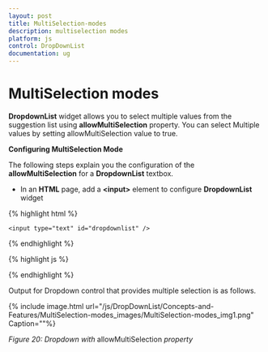 ```yaml
---
layout: post
title: MultiSelection-modes
description: multiselection modes
platform: js
control: DropDownList
documentation: ug
---
```


# MultiSelection modes

**DropdownList** widget allows you to select multiple values from the suggestion list using **allowMultiSelection** property. You can select Multiple values by setting allowMultiSelection value to true.

**Configuring MultiSelection Mode**

The following steps explain you the configuration of the **allowMultiSelection** for a **DropdownList** textbox.

* In an **HTML** page, add a **&lt;input&gt;** element to configure **DropdownList** widget

{% highlight html %}

    <input type="text" id="dropdownlist" />

{% endhighlight %}

{% highlight js %}

<script type="text/javascript">
        // Configure multiSelectMode type for Dropdownlist control
        $(function () {
            $('#dropdownlist').ejDropDownList({
                targetID: "list",
                width: "200px",
                showCheckbox: true,
                allowMultiSelection: true
            });
        });

   </script>


{% endhighlight %}

Output for Dropdown control that provides multiple selection is as follows.


{% include image.html url="/js/DropDownList/Concepts-and-Features/MultiSelection-modes_images/MultiSelection-modes_img1.png" Caption=""%}

_Figure 20: Dropdown with_ allowMultiSelection _property_ 

